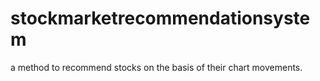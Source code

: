# stockmarketrecommendationsystem
a method to recommend stocks on the basis of their chart movements.

